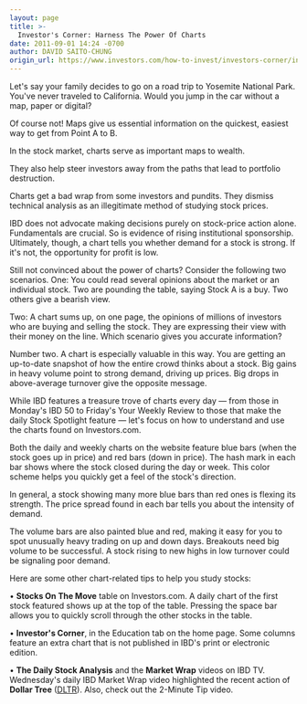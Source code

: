 ```yaml
---
layout: page
title: >-
  Investor's Corner: Harness The Power Of Charts
date: 2011-09-01 14:24 -0700
author: DAVID SAITO-CHUNG
origin_url: https://www.investors.com/how-to-invest/investors-corner/investors-corner-harness-the-power-of-charts
---
```





Let's say your family decides to go on a road trip to Yosemite National Park. You've never traveled to California. Would you jump in the car without a map, paper or digital?

  

Of course not! Maps give us essential information on the quickest, easiest way to get from Point A to B.

  

In the stock market, charts serve as important maps to wealth.

  

They also help steer investors away from the paths that lead to portfolio destruction.

  

Charts get a bad wrap from some investors and pundits. They dismiss technical analysis as an illegitimate method of studying stock prices.

  

IBD does not advocate making decisions purely on stock-price action alone. Fundamentals are crucial. So is evidence of rising institutional sponsorship. Ultimately, though, a chart tells you whether demand for a stock is strong. If it's not, the opportunity for profit is low.

  

Still not convinced about the power of charts? Consider the following two scenarios. One: You could read several opinions about the market or an individual stock. Two are pounding the table, saying Stock A is a buy. Two others give a bearish view.

  

Two: A chart sums up, on one page, the opinions of millions of investors who are buying and selling the stock. They are expressing their view with their money on the line. Which scenario gives you accurate information?

  

Number two. A chart is especially valuable in this way. You are getting an up-to-date snapshot of how the entire crowd thinks about a stock. Big gains in heavy volume point to strong demand, driving up prices. Big drops in above-average turnover give the opposite message.

  

While IBD features a treasure trove of charts every day — from those in Monday's IBD 50 to Friday's Your Weekly Review to those that make the daily Stock Spotlight feature — let's focus on how to understand and use the charts found on Investors.com.

  

Both the daily and weekly charts on the website feature blue bars (when the stock goes up in price) and red bars (down in price). The hash mark in each bar shows where the stock closed during the day or week. This color scheme helps you quickly get a feel of the stock's direction.

  

In general, a stock showing many more blue bars than red ones is flexing its strength. The price spread found in each bar tells you about the intensity of demand.

  

The volume bars are also painted blue and red, making it easy for you to spot unusually heavy trading on up and down days. Breakouts need big volume to be successful. A stock rising to new highs in low turnover could be signaling poor demand.

  

Here are some other chart-related tips to help you study stocks:

  

• **Stocks On The Move** table on Investors.com. A daily chart of the first stock featured shows up at the top of the table. Pressing the space bar allows you to quickly scroll through the other stocks in the table.

  

• **Investor's Corner**, in the Education tab on the home page. Some columns feature an extra chart that is not published in IBD's print or electronic edition.

  

• **The Daily Stock Analysis** and the **Market Wrap** videos on IBD TV. Wednesday's daily IBD Market Wrap video highlighted the recent action of **Dollar Tree** ([DLTR](https://research.investors.com/quote.aspx?symbol=DLTR)). Also, check out the 2-Minute Tip video.




